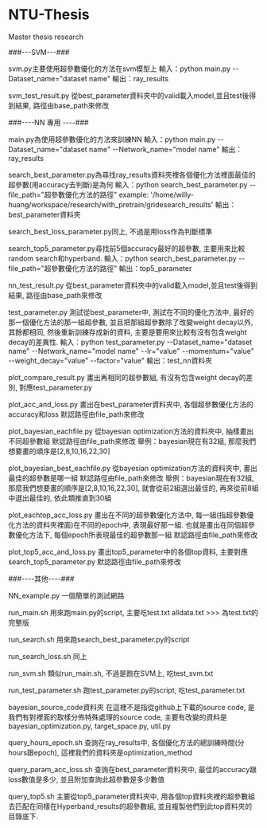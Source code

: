 # NTU-Thesis
Master thesis research

###---SVM---###

svm.py主要使用超參數優化的方法在svm模型上
輸入：python main.py --Dataset_name="dataset name"
輸出：ray_results

svm_test_result.py 從best_parameter資料夾中的valid載入model,並且test後得到結果, 路徑由base_path來修改


###----NN 專用 ----###

main.py為使用超參數優化的方法來訓練NN
輸入：python main.py --Dataset_name="dataset name" --Network_name="model name"
輸出：ray_results

search_best_parameter.py為尋找ray_results資料夾裡各個優化方法裡面最佳的超參數(用accuracy去判斷)是為何
輸入：python search_best_parameter.py --file_path="超參數優化方法的路徑"
example: '/home/willy-huang/workspace/research/with_pretrain/gridesearch_results'
輸出：best_parameter資料夾

search_best_loss_parameter.py同上, 不過是用loss作為判斷標準

search_top5_parameter.py尋找前5個accuracy最好的超參數, 主要用來比較random search和hyperband.
輸入：python search_best_parameter.py --file_path="超參數優化方法的路徑"
輸出：top5_parameter

nn_test_result.py 從best_parameter資料夾中的valid載入model,並且test後得到結果, 路徑由base_path來修改

test_parameter.py 測試從best_parameter中, 測試在不同的優化方法中, 最好的那一個優化方法的那一組超參數, 並且把那組超參數除了改變weight decay以外, 其餘都相同, 然後重新訓練存成新的資料, 主要是要用來比較有沒有包含weight decay的差異性.
輸入：python test_parameter.py --Dataset_name="dataset name" --Network_name="model name" --lr="value" --momentum="value" --weight_decay="value" --factor="value"
輸出：test_nn資料夾

plot_compare_result.py 畫出再相同的超參數組, 有沒有包含weight decay的差別, 對應test_parameter.py

plot_acc_and_loss.py 畫出在best_parameter資料夾中, 各個超參數優化方法的accuracy和loss
默認路徑由file_path來修改

plot_bayesian_eachfile.py 從bayesian optimization方法的資料夾中, 抽樣畫出不同超參數組
默認路徑由file_path來修改
舉例：bayesian現在有32組, 那麼我們想要畫的順序是[2,8,10,16,22,30]

plot_bayesian_best_eachfile.py 從bayesian optimization方法的資料夾中, 畫出最佳的超參數是哪一組
默認路徑由file_path來修改
舉例：bayesian現在有32組, 那麼我們想要畫的順序是[2,8,10,16,22,30], 就會從前2組選出最佳的, 再來從前8組中選出最佳的, 依此類推直到30組

plot_eachtop_acc_loss.py 畫出在不同的超參數優化方法中, 每一組(指超參數優化方法的資料夾裡面)在不同的epoch中, 表現最好那一組.
也就是畫出在同個超參數優化方法下, 每個epoch所表現最佳的超參數那一組
默認路徑由file_path來修改

plot_top5_acc_and_loss.py 畫出top5_parameter中的各個top資料, 主要對應search_top5_parameter.py
默認路徑由file_path來修改

###----其他----###

NN_example.py 一個簡單的測試網路

run_main.sh 用來跑main.py的script, 主要吃test.txt
alldata.txt >>> 為test.txt的完整版

run_search.sh 用來跑search_best_parameter.py的script

run_search_loss.sh 同上

run_svm.sh 類似run_main.sh, 不過是跑在SVM上, 吃test_svm.txt

run_test_parameter.sh 跑test_parameter.py的script, 吃test_parameter.txt

bayesian_source_code資料夾 在這裡不是指從github上下載的source code, 是我們有對裡面的取樣分佈特殊處理的source code, 主要有改變的資料是bayesian_optimization.py, target_space.py, util.py

query_hours_epoch.sh 查詢在ray_results中, 各個優化方法的總訓練時間(分hours跟epoch), 這裡我們的資料夾是optimization_method

query_param_acc_loss.sh 查詢在best_parameter資料夾中, 最佳的accuracy跟loss數值是多少, 並且附加查詢此超參數是多少數值

query_top5.sh 主要從top5_parameter資料夾中, 用各個top資料夾裡的超參數組去匹配在同樣在Hyperband_results的超參數組, 並且複製他們到此top資料夾的目錄底下.

